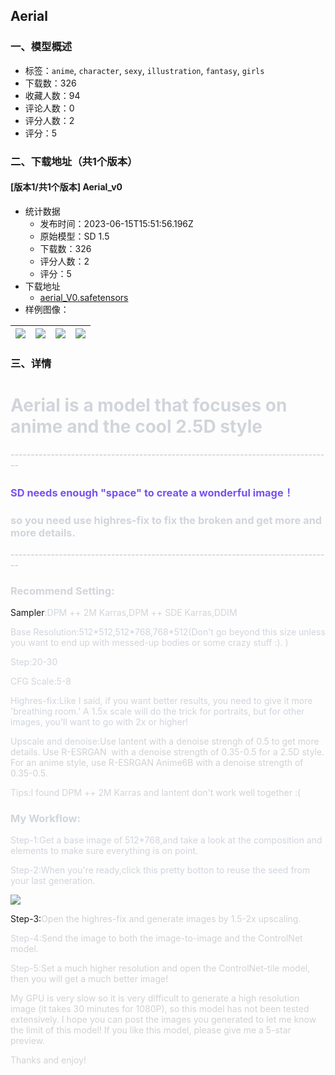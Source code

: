 ## Aerial
### 一、模型概述

- 标签：`anime`, `character`, `sexy`, `illustration`, `fantasy`, `girls`
- 下载数：326
- 收藏人数：94
- 评论人数：0
- 评分人数：2
- 评分：5

### 二、下载地址（共1个版本）

#### [版本1/共1个版本] Aerial_v0

- 统计数据
  - 发布时间：2023-06-15T15:51:56.196Z
  - 原始模型：SD 1.5
  - 下载数：326
  - 评分人数：2
  - 评分：5
- 下载地址
  - [aerial_V0.safetensors](https://civitai.com/api/download/models/96495)
- 样例图像：

| <img src="https://image.civitai.com/xG1nkqKTMzGDvpLrqFT7WA/505ca494-af99-49ca-93c2-f6caf21fb7aa/width=450/1155652.jpeg" /> | <img src="https://image.civitai.com/xG1nkqKTMzGDvpLrqFT7WA/b7d1bd43-eb9c-4348-993f-fc05303b177d/width=450/1155054.jpeg" /> | <img src="https://image.civitai.com/xG1nkqKTMzGDvpLrqFT7WA/0be4dea4-356d-42b3-90c3-b16d62a19139/width=450/1152524.jpeg" /> | <img src="https://image.civitai.com/xG1nkqKTMzGDvpLrqFT7WA/03fc0842-7658-4e1d-adc0-d3c613349002/width=450/1152105.jpeg" /> |
| ---- | ---- | ---- | ---- |


### 三、详情
<h1 id="heading-9766"><span style="color:rgb(209, 213, 219)">Aerial is a model that focuses on anime and the cool 2.5D style</span></h1><p><span style="color:rgb(193, 194, 197)">--------------------------------------------------------------------------------</span></p><h3 id="heading-9767"><span style="color:rgb(121, 80, 242)">SD needs enough "space" to create a wonderful image！</span></h3><h3 id="heading-9768"><span style="color:rgb(209, 213, 219)">so you need use highres-fix to fix the broken and get more and more details.</span></h3><p><span style="color:rgb(193, 194, 197)">--------------------------------------------------------------------------------</span></p><h3 id="heading-9769"><span style="color:rgb(209, 213, 219)">Recommend Setting:</span></h3><p>Sampler<span style="color:rgb(209, 213, 219)">:DPM ++ 2M Karras,DPM ++ SDE Karras,DDIM</span></p><p><span style="color:rgb(209, 213, 219)">Base Resolution:512*512,512*768,768*512(Don't go beyond this size unless you want to end up with messed-up bodies or some crazy stuff :). )</span></p><p><span style="color:rgb(209, 213, 219)">Step:20-30</span></p><p><span style="color:rgb(209, 213, 219)">CFG Scale:5-8</span></p><p><span style="color:rgb(209, 213, 219)">Highres-fix:Like I said, if you want better results, you need to give it more 'breathing room.' A 1.5x scale will do the trick for portraits, but for other images, you'll want to go with 2x or higher!</span></p><p><span style="color:rgb(209, 213, 219)">Upscale and denoise:</span><span style="color:rgb(209, 210, 211)">Use lantent with a denoise strengh of 0.5 to get more details. Use R-ESRGAN  with a denoise strength of 0.35-0.5 for a 2.5D style. For an anime style, use R-ESRGAN Anime6B with a denoise strength of 0.35-0.5.</span></p><p><span style="color:rgb(209, 213, 219)">Tips:I found DPM ++ 2M Karras and lantent </span><span style="color:rgb(209, 210, 211)">don't work well together :(</span></p><p></p><p></p><h3 id="heading-9770"><span style="color:rgb(209, 213, 219)">My Workflow:</span></h3><p><span style="color:rgb(209, 213, 219)">Step-1:Get a base image of 512*768,and take a look at the composition and elements to make sure everything is on point.</span></p><p><span style="color:rgb(209, 213, 219)">Step-2:When you're ready,click this pretty botton to reuse the seed from your last generation.</span></p><p><span style="color:rgb(209, 213, 219)"><img src="https://image.civitai.com/xG1nkqKTMzGDvpLrqFT7WA/10f8d8a5-faa5-4ffb-8c40-87ba59712635/width=525/10f8d8a5-faa5-4ffb-8c40-87ba59712635.jpeg" /></span></p><p>Step-3:<span style="color:rgb(209, 210, 211)">Open the highres-fix and generate images by 1.5-2x upscaling.</span></p><p><span style="color:rgb(209, 213, 219)">Step-4:</span><span style="color:rgb(209, 210, 211)">Send the image to both the image-to-image and the ControlNet model.</span></p><p><span style="color:rgb(209, 213, 219)">Step-5:</span><span style="color:rgb(209, 210, 211)">Set a much higher resolution and open the ControlNet-tile model, then you will get a much better image!  </span></p><p></p><p><span style="color:rgb(209, 210, 211)">My GPU is very slow so it is very difficult to generate a high resolution image (it takes 30 minutes for 1080P), so this model has not been tested extensively. I hope you can post the images you generated to let me know the limit of this model! If you like this model, please give me a 5-star preview.</span></p><p><span style="color:rgb(209, 210, 211)">Thanks and enjoy!</span></p>